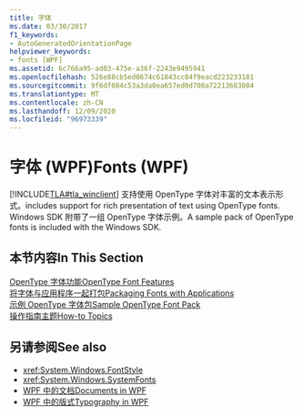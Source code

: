 ```yaml
---
title: 字体
ms.date: 03/30/2017
f1_keywords:
- AutoGeneratedOrientationPage
helpviewer_keywords:
- fonts [WPF]
ms.assetid: 6c766a95-ad03-475e-a36f-2243e9495941
ms.openlocfilehash: 526e88cb5ed0674c61843cc84f9eacd223233181
ms.sourcegitcommit: 9f6df084c53a3da0ea657ed0d708a72213683084
ms.translationtype: MT
ms.contentlocale: zh-CN
ms.lasthandoff: 12/09/2020
ms.locfileid: "96973339"
---
```

# <a name="fonts-wpf"></a><span data-ttu-id="0e892-102">字体 (WPF)</span><span class="sxs-lookup"><span data-stu-id="0e892-102">Fonts (WPF)</span></span>
[!INCLUDE[TLA#tla_winclient](../../../includes/tlasharptla-winclient-md.md)] <span data-ttu-id="0e892-103">支持使用 OpenType 字体对丰富的文本表示形式。</span><span class="sxs-lookup"><span data-stu-id="0e892-103">includes support for rich presentation of text using OpenType fonts.</span></span> <span data-ttu-id="0e892-104">Windows SDK 附带了一组 OpenType 字体示例。</span><span class="sxs-lookup"><span data-stu-id="0e892-104">A sample pack of OpenType fonts is included with the Windows SDK.</span></span>  
  
## <a name="in-this-section"></a><span data-ttu-id="0e892-105">本节内容</span><span class="sxs-lookup"><span data-stu-id="0e892-105">In This Section</span></span>  
 [<span data-ttu-id="0e892-106">OpenType 字体功能</span><span class="sxs-lookup"><span data-stu-id="0e892-106">OpenType Font Features</span></span>](opentype-font-features.md)  
 [<span data-ttu-id="0e892-107">将字体与应用程序一起打包</span><span class="sxs-lookup"><span data-stu-id="0e892-107">Packaging Fonts with Applications</span></span>](packaging-fonts-with-applications.md)  
 [<span data-ttu-id="0e892-108">示例 OpenType 字体包</span><span class="sxs-lookup"><span data-stu-id="0e892-108">Sample OpenType Font Pack</span></span>](sample-opentype-font-pack.md)  
 [<span data-ttu-id="0e892-109">操作指南主题</span><span class="sxs-lookup"><span data-stu-id="0e892-109">How-to Topics</span></span>](fonts-how-to-topics.md)  
  
## <a name="see-also"></a><span data-ttu-id="0e892-110">另请参阅</span><span class="sxs-lookup"><span data-stu-id="0e892-110">See also</span></span>

- <xref:System.Windows.FontStyle>
- <xref:System.Windows.SystemFonts>
- [<span data-ttu-id="0e892-111">WPF 中的文档</span><span class="sxs-lookup"><span data-stu-id="0e892-111">Documents in WPF</span></span>](documents-in-wpf.md)
- [<span data-ttu-id="0e892-112">WPF 中的版式</span><span class="sxs-lookup"><span data-stu-id="0e892-112">Typography in WPF</span></span>](typography-in-wpf.md)
